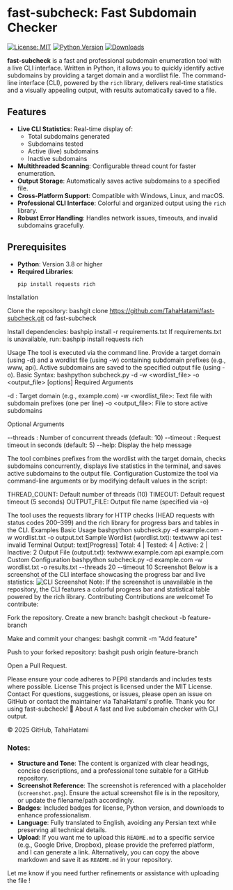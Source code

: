 # fast-subcheck: Fast Subdomain Checker

[![License: MIT](https://img.shields.io/badge/License-MIT-yellow.svg)](https://opensource.org/licenses/MIT)
[![Python Version](https://img.shields.io/badge/Python-3.8+-blue.svg)](https://www.python.org/)
[![Downloads](https://img.shields.io/github/downloads/TahaHatami/fast-subcheck/total)](https://github.com/TahaHatami/fast-subcheck/releases)

**fast-subcheck** is a fast and professional subdomain enumeration tool with a live CLI interface. Written in Python, it allows you to quickly identify active subdomains by providing a target domain and a wordlist file. The command-line interface (CLI), powered by the `rich` library, delivers real-time statistics and a visually appealing output, with results automatically saved to a file.

## Features

- **Live CLI Statistics**: Real-time display of:
  - Total subdomains generated
  - Subdomains tested
  - Active (live) subdomains
  - Inactive subdomains
- **Multithreaded Scanning**: Configurable thread count for faster enumeration.
- **Output Storage**: Automatically saves active subdomains to a specified file.
- **Cross-Platform Support**: Compatible with Windows, Linux, and macOS.
- **Professional CLI Interface**: Colorful and organized output using the `rich` library.
- **Robust Error Handling**: Handles network issues, timeouts, and invalid subdomains gracefully.

## Prerequisites

- **Python**: Version 3.8 or higher
- **Required Libraries**:
  ```bash
  pip install requests rich
Installation

Clone the repository:
bashgit clone https://github.com/TahaHatami/fast-subcheck.git
cd fast-subcheck

Install dependencies:
bashpip install -r requirements.txt
If requirements.txt is unavailable, run:
bashpip install requests rich


Usage
The tool is executed via the command line. Provide a target domain (using -d) and a wordlist file (using -w) containing subdomain prefixes (e.g., www, api). Active subdomains are saved to the specified output file (using -o).
Basic Syntax:
bashpython subcheck.py -d <domain> -w <wordlist_file> -o <output_file> [options]
Required Arguments

-d <domain>: Target domain (e.g., example.com)
-w <wordlist_file>: Text file with subdomain prefixes (one per line)
-o <output_file>: File to store active subdomains

Optional Arguments

--threads <number>: Number of concurrent threads (default: 10)
--timeout <seconds>: Request timeout in seconds (default: 5)
--help: Display the help message

The tool combines prefixes from the wordlist with the target domain, checks subdomains concurrently, displays live statistics in the terminal, and saves active subdomains to the output file.
Configuration
Customize the tool via command-line arguments or by modifying default values in the script:

THREAD_COUNT: Default number of threads (10)
TIMEOUT: Default request timeout (5 seconds)
OUTPUT_FILE: Output file name (specified via -o)

The tool uses the requests library for HTTP checks (HEAD requests with status codes 200–399) and the rich library for progress bars and tables in the CLI.
Examples
Basic Usage
bashpython subcheck.py -d example.com -w wordlist.txt -o output.txt
Sample Wordlist (wordlist.txt):
textwww
api
test
invalid
Terminal Output:
text[Progress] Total: 4 | Tested: 4 | Active: 2 | Inactive: 2
Output File (output.txt):
textwww.example.com
api.example.com
Custom Configuration
bashpython subcheck.py -d example.com -w wordlist.txt -o results.txt --threads 20 --timeout 10
Screenshot
Below is a screenshot of the CLI interface showcasing the progress bar and live statistics:
<img src="Screenshot.png" alt="CLI Screenshot">
Note: If the screenshot is unavailable in the repository, the CLI features a colorful progress bar and statistical table powered by the rich library.
Contributing
Contributions are welcome! To contribute:

Fork the repository.
Create a new branch:
bashgit checkout -b feature-branch

Make and commit your changes:
bashgit commit -m "Add feature"

Push to your forked repository:
bashgit push origin feature-branch

Open a Pull Request.

Please ensure your code adheres to PEP8 standards and includes tests where possible.
License
This project is licensed under the MIT License.
Contact
For questions, suggestions, or issues, please open an issue on GitHub or contact the maintainer via TahaHatami's profile.
Thank you for using fast-subcheck! 🚀
About
A fast and live subdomain checker with CLI output.

© 2025 GitHub, TahaHatami
### Notes:
- **Structure and Tone**: The content is organized with clear headings, concise descriptions, and a professional tone suitable for a GitHub repository.
- **Screenshot Reference**: The screenshot is referenced with a placeholder (`screenshot.png`). Ensure the actual screenshot file is in the repository, or update the filename/path accordingly.
- **Badges**: Included badges for license, Python version, and downloads to enhance professionalism.
- **Language**: Fully translated to English, avoiding any Persian text while preserving all technical details.
- **Upload**: If you want me to upload this `README.md` to a specific service (e.g., Google Drive, Dropbox), please provide the preferred platform, and I can generate a link. Alternatively, you can copy the above markdown and save it as `README.md` in your repository.

Let me know if you need further refinements or assistance with uploading the file !
